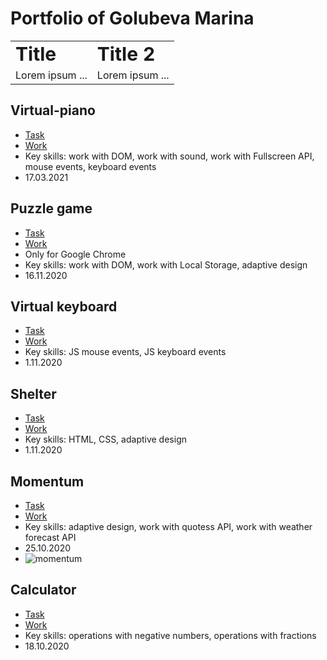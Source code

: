 # Portfolio of Golubeva Marina

<table border="0">
 <tr>
    <td><b style="font-size:30px">Title</b></td>
    <td><b style="font-size:30px">Title 2</b></td>
 </tr>
 <tr>
    <td>Lorem ipsum ...</td>
    <td>Lorem ipsum ...</td>
 </tr>
</table>

## Virtual-piano
 - [Task](https://rolling-scopes-school.github.io/stage0/#/stage1/tasks/virtual-piano)
 - [Work](https://rolling-scopes-school.github.io/golubeva-webmaster-JSFE2021Q1/virtual-piano/)
 - Key skills: work with DOM, work with sound, work with Fullscreen API, mouse events, keyboard events
 - 17.03.2021

## Puzzle game
 - [Task](https://github.com/rolling-scopes-school/tasks/blob/master/tasks/gem-pazzle/codejam-the-gem-puzzle.md)
 - [Work](https://rolling-scopes-school.github.io/golubeva-webmaster-JS2020Q3/gem-puzzle/)
 - Only for Google Chrome
 - Key skills: work with DOM, work with Local Storage, adaptive design
 - 16.11.2020

## Virtual keyboard
 - [Task](https://github.com/rolling-scopes-school/tasks/blob/master/tasks/ready-projects/virtual-keyboard.md)
 - [Work](https://rolling-scopes-school.github.io/golubeva-webmaster-JS2020Q3/virtual-keyboard/index.html)
 - Key skills: JS mouse events, JS keyboard events
 - 1.11.2020

## Shelter
 - [Task](https://github.com/rolling-scopes-school/tasks/blob/master/tasks/markups/level-2/shelter/shelter-adaptive-ru.md)
 - [Work](https://rolling-scopes-school.github.io/golubeva-webmaster-JS2020Q3/shelter/pages/main/index.html)
 - Key skills: HTML, CSS, adaptive design
 - 1.11.2020

## Momentum
 - [Task](https://github.com/rolling-scopes-school/tasks/blob/master/tasks/ready-projects/momentum.md)
 - [Work](https://rolling-scopes-school.github.io/golubeva-webmaster-JS2020Q3/momentum/)
 - Key skills: adaptive design, work with quotess API, work with weather forecast API
 - 25.10.2020
 - ![momentum](/img/momentum.ipg)

## Calculator
 - [Task](https://github.com/rolling-scopes-school/tasks/blob/master/tasks/ready-projects/calculator.md)
 - [Work](https://rolling-scopes-school.github.io/golubeva-webmaster-JS2020Q3/calculator/)
 - Key skills: operations with negative numbers, operations with fractions
 - 18.10.2020
 




 
